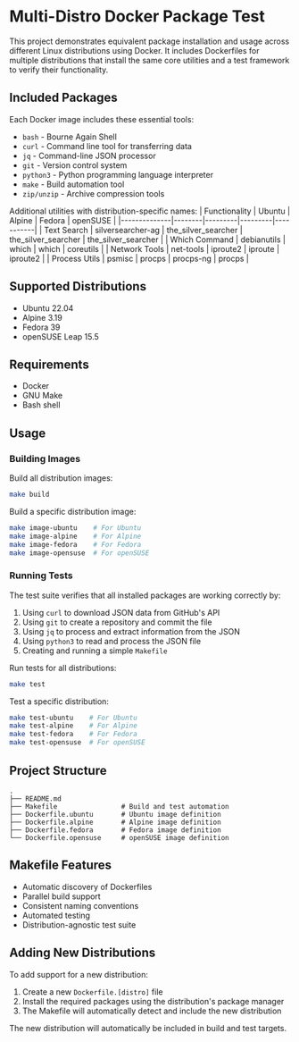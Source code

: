 # Multi-Distro Docker Package Test

This project demonstrates equivalent package installation and usage across different
Linux distributions using Docker. It includes Dockerfiles for multiple
distributions that install the same core utilities and a test framework to verify
their functionality.

## Included Packages

Each Docker image includes these essential tools:
- `bash` - Bourne Again Shell
- `curl` - Command line tool for transferring data
- `jq` - Command-line JSON processor
- `git` - Version control system
- `python3` - Python programming language interpreter
- `make` - Build automation tool
- `zip/unzip` - Archive compression tools

Additional utilities with distribution-specific names:
| Functionality | Ubuntu | Alpine | Fedora | openSUSE |
|--------------|--------|---------|---------|-----------|
| Text Search | silversearcher-ag | the_silver_searcher | the_silver_searcher | the_silver_searcher |
| Which Command | debianutils | which | which | coreutils |
| Network Tools | net-tools | iproute2 | iproute | iproute2 |
| Process Utils | psmisc | procps | procps-ng | procps |

## Supported Distributions

- Ubuntu 22.04
- Alpine 3.19
- Fedora 39
- openSUSE Leap 15.5

## Requirements

- Docker
- GNU Make
- Bash shell

## Usage

### Building Images

Build all distribution images:
```bash
make build
```

Build a specific distribution image:
```bash
make image-ubuntu    # For Ubuntu
make image-alpine    # For Alpine
make image-fedora    # For Fedora
make image-opensuse  # For openSUSE
```

### Running Tests

The test suite verifies that all installed packages are working correctly by:
1. Using `curl` to download JSON data from GitHub's API
2. Using `git` to create a repository and commit the file
3. Using `jq` to process and extract information from the JSON
4. Using `python3` to read and process the JSON file
5. Creating and running a simple `Makefile`

Run tests for all distributions:
```bash
make test
```

Test a specific distribution:
```bash
make test-ubuntu    # For Ubuntu
make test-alpine    # For Alpine
make test-fedora    # For Fedora
make test-opensuse  # For openSUSE
```

## Project Structure

```
.
├── README.md
├── Makefile                # Build and test automation
├── Dockerfile.ubuntu       # Ubuntu image definition
├── Dockerfile.alpine       # Alpine image definition
├── Dockerfile.fedora       # Fedora image definition
└── Dockerfile.opensuse     # openSUSE image definition
```

## Makefile Features

- Automatic discovery of Dockerfiles
- Parallel build support
- Consistent naming conventions
- Automated testing
- Distribution-agnostic test suite

## Adding New Distributions

To add support for a new distribution:

1. Create a new `Dockerfile.[distro]` file
2. Install the required packages using the distribution's package manager
3. The Makefile will automatically detect and include the new distribution

The new distribution will automatically be included in build and test targets.
